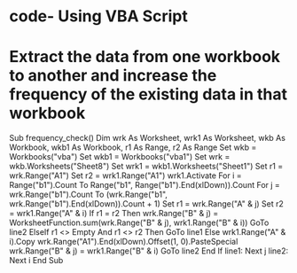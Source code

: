 # code- Using VBA Script 
# Extract the data from one workbook to another and increase the frequency of the existing data in that workbook

Sub frequency_check()
Dim wrk As Worksheet, wrk1 As Worksheet, wkb As Workbook, wkb1 As Workbook, r1 As Range, r2 As Range
Set wkb = Workbooks("vba")
Set wkb1 = Workbooks("vba1")
Set wrk = wkb.Worksheets("Sheet8")
Set wrk1 = wkb1.Worksheets("Sheet1")
Set r1 = wrk.Range("A1")
Set r2 = wrk1.Range("A1")
wrk1.Activate
For i = Range("b1").Count To Range("b1", Range("b1").End(xlDown)).Count
For j = wrk.Range("b1").Count To (wrk.Range("b1", wrk.Range("b1").End(xlDown)).Count + 1)
Set r1 = wrk.Range("A" & j)
Set r2 = wrk1.Range("A" & i)
If r1 = r2 Then
wrk.Range("B" & j) = WorksheetFunction.sum(wrk.Range("B" & j), wrk1.Range("B" & i))
GoTo line2
ElseIf r1 <> Empty And r1 <> r2 Then
GoTo line1
Else
wrk1.Range("A" & i).Copy
wrk.Range("A1").End(xlDown).Offset(1, 0).PasteSpecial
wrk.Range("B" & j) = wrk1.Range("B" & i)
GoTo line2
End If
line1:
Next j
line2:
Next i
End Sub
